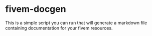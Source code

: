 # fivem-docgen
This is a simple script you can run that will generate a markdown file containing documentation for your fivem resources.
